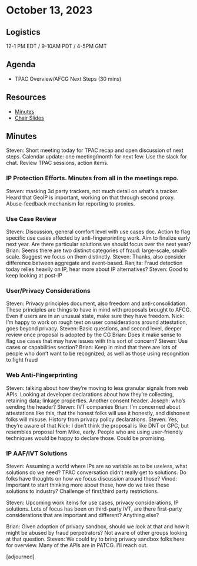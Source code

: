 # October 13, 2023

## Logistics

12-1 PM EDT / 9-10AM PDT / 4-5PM GMT

## Agenda

* TPAC Overview/AFCG Next Steps (30 mins)

## Resources

* [Minutes](https://docs.google.com/document/d/1be6lDJ0jN7-1whLV7gkqGaadMCi1zkHc_7t2eS9kROg/edit?usp=sharing)
* [Chair Slides](https://docs.google.com/presentation/d/1L-CgF0S803w1cBtdJMr_3ke4x1Ns8TMCFkRVehl2rH4/edit?usp=sharing)

## Minutes

Steven: Short meeting today for TPAC recap and open discussion of next steps.  Calendar update: one meeting/month for next few. Use the slack for chat. 
Review TPAC sessions, action items. 

### IP Protection Efforts. Minutes from all in the meetings repo. 
Steven: masking 3d party trackers, not much detail on what’s a tracker. Heard that GeoIP is important, working on that through second proxy. Abuse-feedback mechanism for reporting to proxies. 

### Use Case Review
Steven: Discussion, general comfort level with use cases doc. 
Action to flag specific use cases affected by anti-fingerprinting work. Aim to finalize early next year. Are there particular solutions we should focus over the next year?
Brian: Seems there are two distinct categories of fraud: large-scale, small-scale. Suggest we focus on them distinctly. 
Steven: Thanks, also consider difference between aggregate and event-based. 
Ranjita: Fraud detection today relies heavily on IP, hear more about IP alternatives?
Steven: Good to keep looking at post-IP

### User/Privacy Considerations
Steven: Privacy principles document, also freedom and anti-consolidation. These principles are things to have in mind with proposals brought to AFCG. Even if users are in an unusual state, make sure they have freedom. 
Nick: I’m happy to work on rough text on user considerations around attestation, goes beyond privacy. 
Steven: Basic questions, and second level, deeper review once proposal is adopted by the CG
Brian: Does it make sense to flag use cases that may have issues with this sort of concern?
Steven: Use cases or capabilities section? 
Brian: Keep in mind that there are lots of people who don’t want to be recognized; as well as those using recognition to fight fraud

### Web Anti-Fingerprinting
Steven: talking about how they’re moving to less granular signals from web APIs. Looking at developer declarations about how they’re collecting, retaining data; linkage properties. Another consent header. 
Joseph: who’s sending the header?
Steven: IVT companies
Brian: I’m concerned about attestations like this, that the honest folks will use it honestly, and dishonest folks will misuse. History from privacy policy declarations.
Steven: Yes, they’re aware of that
Nick: I don’t think the proposal is like DNT or GPC, but resembles proposal from Mike, early. People who are using user-friendly techniques would be happy to declare those. Could be promising.

### IP AAF/IVT Solutions
Steven: Assuming a world where IPs are so variable as to be useless, what solutions do we need? TPAC conversation didn’t really get to solutions. Do folks have thoughts on how we focus discussion around those?
Vinod: Important to start thinking more about these, how do we take these solutions to industry? Challenge of first/third party restrictions. 

Steven: Upcoming work items for use cases, privacy considerations, IP solutions. Lots of focus has been on third-party IVT, are there first-party considerations that are important and different?
Anything else?

Brian: Given adoption of privacy sandbox, should we look at that and how it might be abused by fraud perpetrators? Not aware of other groups looking at that question. 
Steven: We could try to bring privacy sandbox folks here for overview. Many of the APIs are in PATCG. I’ll reach out. 

[adjourned] 
